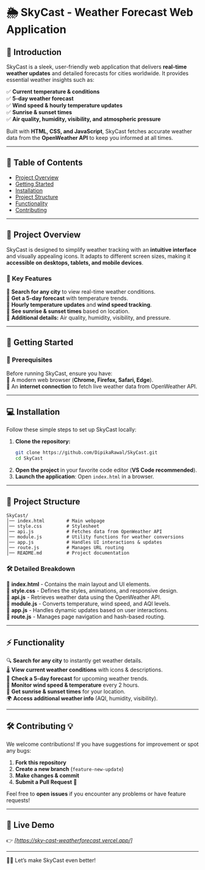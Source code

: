 # 🌦️ SkyCast - Weather Forecast Web Application  

## 📌 Introduction  
SkyCast is a sleek, user-friendly web application that delivers **real-time weather updates** and detailed forecasts for cities worldwide. It provides essential weather insights such as:  

✅ **Current temperature & conditions**  
✅ **5-day weather forecast**  
✅ **Wind speed & hourly temperature updates**  
✅ **Sunrise & sunset times**  
✅ **Air quality, humidity, visibility, and atmospheric pressure**  

Built with **HTML, CSS, and JavaScript**, SkyCast fetches accurate weather data from the **OpenWeather API** to keep you informed at all times.  

---

## 📂 Table of Contents  
- [Project Overview](#-project-overview)  
- [Getting Started](#-getting-started)  
- [Installation](#-installation)  
- [Project Structure](#-project-structure)  
- [Functionality](#-functionality)  
- [Contributing](#-contributing)


---

## 📌 Project Overview  
SkyCast is designed to simplify weather tracking with an **intuitive interface** and visually appealing icons. It adapts to different screen sizes, making it **accessible on desktops, tablets, and mobile devices**.  

### 🔹 Key Features  
🔹 **Search for any city** to view real-time weather conditions.  
🔹 **Get a 5-day forecast** with temperature trends.  
🔹 **Hourly temperature updates** and **wind speed tracking**.  
🔹 **See sunrise & sunset times** based on location.  
🔹 **Additional details:** Air quality, humidity, visibility, and pressure.  

---

## 🚀 Getting Started  

### 🔧 Prerequisites  
Before running SkyCast, ensure you have:  
📌 A modern web browser (**Chrome, Firefox, Safari, Edge**).  
📌 An **internet connection** to fetch live weather data from OpenWeather API.  

---

## 💻 Installation  

Follow these simple steps to set up SkyCast locally:  

1. **Clone the repository:**  
   ```sh
   git clone https://github.com/DipikaRawal/SkyCast.git
   cd SkyCast
   ```
2. **Open the project** in your favorite code editor (**VS Code recommended**).  
3. **Launch the application**: Open `index.html` in a browser.  

---

## 📁 Project Structure  

```
SkyCast/
│── index.html        # Main webpage
│── style.css         # Stylesheet
│── api.js            # Fetches data from OpenWeather API
│── module.js         # Utility functions for weather conversions
│── app.js            # Handles UI interactions & updates
│── route.js          # Manages URL routing
│── README.md         # Project documentation
```

### 🛠️ Detailed Breakdown  
📌 **index.html** - Contains the main layout and UI elements.  
📌 **style.css** - Defines the styles, animations, and responsive design.  
📌 **api.js** - Retrieves weather data using the OpenWeather API.  
📌 **module.js** - Converts temperature, wind speed, and AQI levels.  
📌 **app.js** - Handles dynamic updates based on user interactions.  
📌 **route.js** - Manages page navigation and hash-based routing.  

---

## ⚡ Functionality  

🔍 **Search for any city** to instantly get weather details.  
🌡️ **View current weather conditions** with icons & descriptions.  
📅 **Check a 5-day forecast** for upcoming weather trends.  
💨 **Monitor wind speed & temperature** every 2 hours.  
🌅 **Get sunrise & sunset times** for your location.  
🌍 **Access additional weather info** (AQI, humidity, visibility).  

---



## 🛠️ Contributing 💡  

We welcome contributions! If you have suggestions for improvement or spot any bugs:  

1. **Fork this repository**  
2. **Create a new branch** (`feature-new-update`)  
3. **Make changes & commit**  
4. **Submit a Pull Request** 🎉  

Feel free to **open issues** if you encounter any problems or have feature requests!  

---



## 🔗 Live Demo  
👉 *[https://sky-cast-weatherforecast.vercel.app/]*  

---

🚀💙 Let’s make SkyCast even better!

